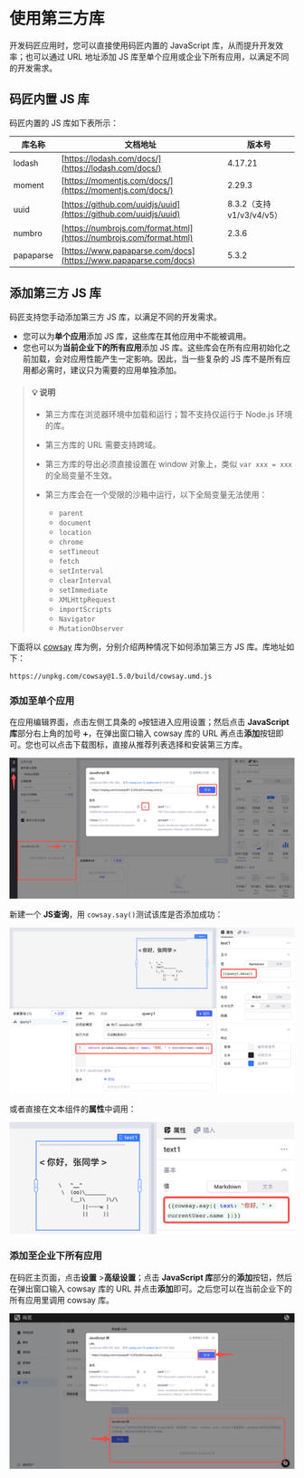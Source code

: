 # 使用第三方库

开发码匠应用时，您可以直接使用码匠内置的 JavaScript 库，从而提升开发效率；也可以通过 URL 地址添加 JS 库至单个应用或企业下所有应用，以满足不同的开发需求。

## 码匠内置 JS 库

码匠内置的 JS 库如下表所示：

|**库名称**|**文档地址**|**版本号**|
| -----------| --| ---------------------------|
|lodash|[https://lodash.com/docs/](https://lodash.com/docs/)|4.17.21|
|moment|[https://momentjs.com/docs/](https://momentjs.com/docs/)|2.29.3|
|uuid|[https://github.com/uuidjs/uuid](https://github.com/uuidjs/uuid)|8.3.2（支持 v1/v3/v4/v5）|
|numbro|[https://numbrojs.com/format.html](https://numbrojs.com/format.html)|2.3.6|
|papaparse|[https://www.papaparse.com/docs](https://www.papaparse.com/docs)|5.3.2|

## 添加第三方 JS 库

码匠支持您手动添加第三方 JS 库，以满足不同的开发需求。

* 您可以为**单个应用**添加 JS 库，这些库在其他应用中不能被调用。
* 您也可以为**当前企业下的所有应用**添加 JS 库。这些库会在所有应用初始化之前加载，会对应用性能产生一定影响。因此，当一些复杂的 JS 库不是所有应用都必需时，建议只为需要的应用单独添加。

> #### 💡 说明
>
> * 第三方库在浏览器环境中加载和运行；暂不支持仅运行于 Node.js 环境的库。
> * 第三方库的 URL 需要支持跨域。
> * 第三方库的导出必须直接设置在 window 对象上，类似 `var xxx = xxx`​ 的全局变量不生效。
> * 第三方库会在一个受限的沙箱中运行，以下全局变量无法使用：
>
>   * ​`parent`​
>   * ​`document`​
>   * ​`location`​
>   * ​`chrome`​
>   * ​`setTimeout`​
>   * ​`fetch`​
>   * ​`setInterval`​
>   * ​`clearInterval`​
>   * ​`setImmediate`​
>   * ​`XMLHttpRequest`​
>   * ​`importScripts`​
>   * ​`Navigator`​
>   * ​`MutationObserver`​

下面将以 [cowsay](https://github.com/piuccio/cowsay) 库为例，分别介绍两种情况下如何添加第三方 JS 库。库地址如下：

```plain
https://unpkg.com/cowsay@1.5.0/build/cowsay.umd.js
```

### 添加至单个应用

在应用编辑界面，点击左侧工具条的 `⚙️`​ 按钮进入应用设置；然后点击 **JavaScript 库**部分右上角的加号 `➕`​，在弹出窗口输入 cowsay 库的 URL 再点击**添加**按钮即可。您也可以点击下载图标，直接从推荐列表选择和安装第三方库。

​![](assets/n1-20231002175930-0nv8k3f.png)​

新建一个 **JS查询**​，用 `cowsay.say()`​ 测试该库是否添加成功：

​![](assets/2-20231002175930-3ejrtk1.png)​

或者直接在文本组件的**属性**中调用：

​![](assets/3-20231002175930-jm93nka.png)​

### 添加至企业下所有应用

在码匠主页面，点击**设置** > ​**高级设置**​；点击 **JavaScript 库**部分的**添加**按钮，然后在弹出窗口输入 cowsay 库的 URL 并点击**添加**即可。之后您可以在当前企业下的所有应用里调用 cowsay 库。

​![](assets/n4-20231002175930-5ltb0nk.png)​
